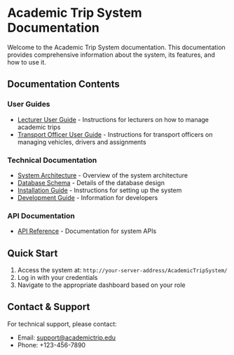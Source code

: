 # Academic Trip System Documentation

Welcome to the Academic Trip System documentation. This documentation provides comprehensive information about the system, its features, and how to use it.

## Documentation Contents

### User Guides
- [Lecturer User Guide](./AcademicTripSystem/user-guides/lecturer-guide.md) - Instructions for lecturers on how to manage academic trips
- [Transport Officer User Guide](user-guides/transport-guide.md) - Instructions for transport officers on managing vehicles, drivers and assignments

### Technical Documentation
- [System Architecture](technical/architecture.md) - Overview of the system architecture
- [Database Schema](technical/database-schema.md) - Details of the database design
- [Installation Guide](technical/installation-guide.md) - Instructions for setting up the system
- [Development Guide](technical/development-guide.md) - Information for developers

### API Documentation
- [API Reference](technical/api-reference.md) - Documentation for system APIs

## Quick Start

1. Access the system at: `http://your-server-address/AcademicTripSystem/`
2. Log in with your credentials
3. Navigate to the appropriate dashboard based on your role

## Contact & Support

For technical support, please contact:
- Email: support@academictrip.edu
- Phone: +123-456-7890
